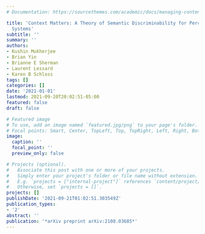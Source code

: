 ```yaml
---
# Documentation: https://sourcethemes.com/academic/docs/managing-content/

title: 'Context Matters: A Theory of Semantic Discriminability for Perceptual Encoding
  Systems'
subtitle: ''
summary: ''
authors:
- Kushin Mukherjee
- Brian Yin
- Brianne E Sherman
- Laurent Lessard
- Karen B Schloss
tags: []
categories: []
date: '2021-01-01'
lastmod: 2021-09-20T20:02:51-05:00
featured: false
draft: false

# Featured image
# To use, add an image named `featured.jpg/png` to your page's folder.
# Focal points: Smart, Center, TopLeft, Top, TopRight, Left, Right, BottomLeft, Bottom, BottomRight.
image:
  caption: ''
  focal_point: ''
  preview_only: false

# Projects (optional).
#   Associate this post with one or more of your projects.
#   Simply enter your project's folder or file name without extension.
#   E.g. `projects = ["internal-project"]` references `content/project/deep-learning/index.md`.
#   Otherwise, set `projects = []`.
projects: []
publishDate: '2021-09-21T01:02:51.303549Z'
publication_types:
- '2'
abstract: ''
publication: '*arXiv preprint arXiv:2108.03685*'
---
```


